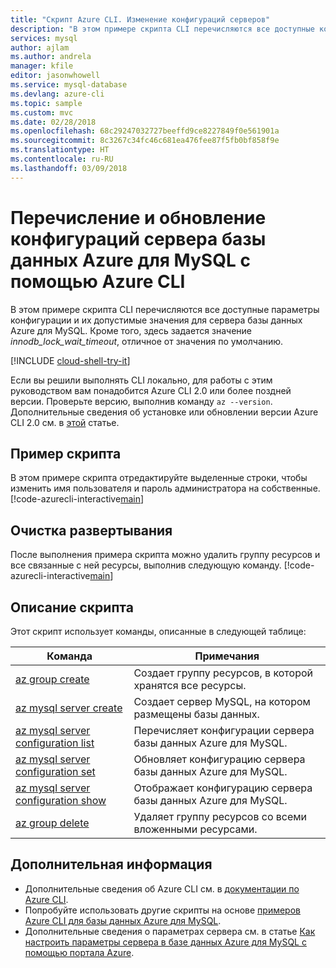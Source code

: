 ```yaml
---
title: "Скрипт Azure CLI. Изменение конфигураций серверов"
description: "В этом примере скрипта CLI перечисляются все доступные конфигурации серверов и обновляется значение innodb_lock_wait_timeout."
services: mysql
author: ajlam
ms.author: andrela
manager: kfile
editor: jasonwhowell
ms.service: mysql-database
ms.devlang: azure-cli
ms.topic: sample
ms.custom: mvc
ms.date: 02/28/2018
ms.openlocfilehash: 68c29247032727beeffd9ce8227849f0e561901a
ms.sourcegitcommit: 8c3267c34fc46c681ea476fee87f5fb0bf858f9e
ms.translationtype: HT
ms.contentlocale: ru-RU
ms.lasthandoff: 03/09/2018
---
```

# <a name="list-and-update-configurations-of-an-azure-database-for-mysql-server-using-azure-cli"></a>Перечисление и обновление конфигураций сервера базы данных Azure для MySQL с помощью Azure CLI
В этом примере скрипта CLI перечисляются все доступные параметры конфигурации и их допустимые значения для сервера базы данных Azure для MySQL. Кроме того, здесь задается значение *innodb_lock_wait_timeout*, отличное от значения по умолчанию.

[!INCLUDE [cloud-shell-try-it](../../../includes/cloud-shell-try-it.md)]

Если вы решили выполнять CLI локально, для работы с этим руководством вам понадобится Azure CLI 2.0 или более поздней версии. Проверьте версию, выполнив команду `az --version`. Дополнительные сведения об установке или обновлении версии Azure CLI 2.0 см. в [этой]( /cli/azure/install-azure-cli) статье. 

## <a name="sample-script"></a>Пример скрипта
В этом примере скрипта отредактируйте выделенные строки, чтобы изменить имя пользователя и пароль администратора на собственные.
[!code-azurecli-interactive[main](../../../cli_scripts/mysql/change-server-configurations/change-server-configurations.sh?highlight=18-19 "List and update configurations of Azure Database for MySQL.")]

## <a name="clean-up-deployment"></a>Очистка развертывания
После выполнения примера скрипта можно удалить группу ресурсов и все связанные с ней ресурсы, выполнив следующую команду. 
[!code-azurecli-interactive[main](../../../cli_scripts/mysql/change-server-configurations/delete-mysql.sh  "Delete the resource group.")]

## <a name="script-explanation"></a>Описание скрипта
Этот скрипт использует команды, описанные в следующей таблице:

| **Команда** | **Примечания** |
|---|---|
| [az group create](/cli/azure/group#az_group_create) | Создает группу ресурсов, в которой хранятся все ресурсы. |
| [az mysql server create](/cli/azure/mysql/server#az_msql_server_create) | Создает сервер MySQL, на котором размещены базы данных. |
| [az mysql server configuration list](/cli/azure/mysql/server/configuration#az_msql_server_configuration_list) | Перечисляет конфигурации сервера базы данных Azure для MySQL. |
| [az mysql server configuration set](/cli/azure/mysql/server/configuration#az_msql_server_configuration_set) | Обновляет конфигурацию сервера базы данных Azure для MySQL. |
| [az mysql server configuration show](/cli/azure/mysql/server/configuration#az_msql_server_configuration_show) | Отображает конфигурацию сервера базы данных Azure для MySQL. |
| [az group delete](/cli/azure/group#az_group_delete) | Удаляет группу ресурсов со всеми вложенными ресурсами. |

## <a name="next-steps"></a>Дополнительная информация
- Дополнительные сведения об Azure CLI см. в [документации по Azure CLI](/cli/azure).
- Попробуйте использовать другие скрипты на основе [примеров Azure CLI для базы данных Azure для MySQL](../sample-scripts-azure-cli.md).
- Дополнительные сведения о параметрах сервера см. в статье [Как настроить параметры сервера в базе данных Azure для MySQL с помощью портала Azure](../howto-server-parameters.md).
